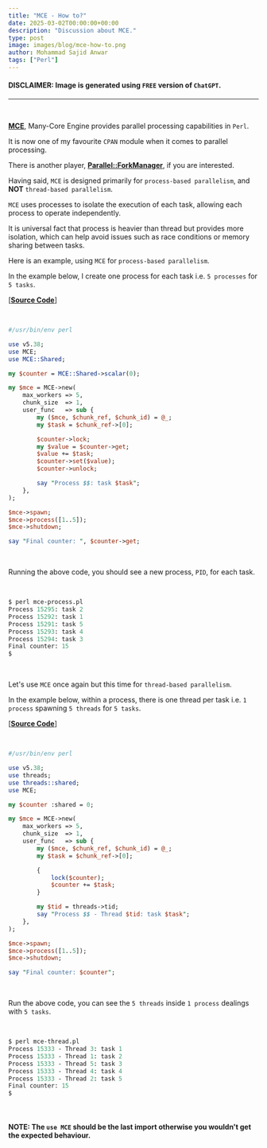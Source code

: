 ```yaml
---
title: "MCE - How to?"
date: 2025-03-02T00:00:00+00:00
description: "Discussion about MCE."
type: post
image: images/blog/mce-how-to.png
author: Mohammad Sajid Anwar
tags: ["Perl"]
---
```


#### **DISCLAIMER:** Image is generated using `FREE` version of `ChatGPT`.
***

<br>

[**MCE**](https://metacpan.org/pod/MCE), Many-Core Engine provides parallel processing capabilities in `Perl`.

It is now one of my favourite `CPAN` module when it comes to parallel processing.

There is another player, [**Parallel::ForkManager**](https://metacpan.org/pod/Parallel::ForkManager), if you are interested.

Having said, `MCE` is designed primarily for `process-based parallelism`, and **NOT** `thread-based parallelism`.

`MCE` uses processes to isolate the execution of each task, allowing each process to operate independently.

It is universal fact that process is heavier than thread but provides more isolation, which can help avoid issues such as race conditions or memory sharing between tasks.

Here is an example, using `MCE` for `process-based parallelism`.

In the example below, I create one process for each task i.e. `5 processes` for `5 tasks`.

[[**Source Code**]](https://github.com/manwar/Concurrent-Parallel-Programming/blob/main/scripts/mce/mce-process.pl)

<br>

```perl
#/usr/bin/env perl

use v5.38;
use MCE;
use MCE::Shared;

my $counter = MCE::Shared->scalar(0);

my $mce = MCE->new(
    max_workers => 5,
    chunk_size  => 1,
    user_func   => sub {
        my ($mce, $chunk_ref, $chunk_id) = @_;
        my $task = $chunk_ref->[0];

        $counter->lock;
        my $value = $counter->get;
        $value += $task;
        $counter->set($value);
        $counter->unlock;

        say "Process $$: task $task";
    },
);

$mce->spawn;
$mce->process([1..5]);
$mce->shutdown;

say "Final counter: ", $counter->get;
```

<br>

Running the above code, you should see a new process, `PID`, for each task.

<br>

```perl
$ perl mce-process.pl
Process 15295: task 2
Process 15292: task 1
Process 15291: task 5
Process 15293: task 4
Process 15294: task 3
Final counter: 15
$
```

<br>

Let's use `MCE` once again but this time for `thread-based parallelism`.

In the example below, within a process, there is one thread per task i.e. `1 process` spawning `5 threads` for `5 tasks`.

[[**Source Code**]](https://github.com/manwar/Concurrent-Parallel-Programming/blob/main/scripts/mce/mce-thread.pl)

<br>

```perl
#/usr/bin/env perl

use v5.38;
use threads;
use threads::shared;
use MCE;

my $counter :shared = 0;

my $mce = MCE->new(
    max_workers => 5,
    chunk_size  => 1,
    user_func   => sub {
        my ($mce, $chunk_ref, $chunk_id) = @_;
        my $task = $chunk_ref->[0];

        {
            lock($counter);
            $counter += $task;
        }

        my $tid = threads->tid;
        say "Process $$ - Thread $tid: task $task";
    },
);

$mce->spawn;
$mce->process([1..5]);
$mce->shutdown;

say "Final counter: $counter";
```

<br>

Run the above code, you can see the `5 threads` inside `1 process` dealings with `5 tasks`.

<br>

```perl
$ perl mce-thread.pl
Process 15333 - Thread 3: task 1
Process 15333 - Thread 1: task 2
Process 15333 - Thread 5: task 3
Process 15333 - Thread 4: task 4
Process 15333 - Thread 2: task 5
Final counter: 15
$
```

<br>

#### **NOTE:** The `use MCE` should be the last import otherwise you wouldn't get the expected behaviour.
